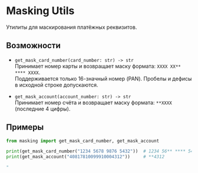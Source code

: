 # Masking Utils

Утилиты для маскирования платёжных реквизитов.

## Возможности
- `get_mask_card_number(card_number: str) -> str`  
  Принимает номер карты и возвращает маску формата: `XXXX XX** **** XXXX`.  
  Поддерживается только 16-значный номер (PAN). Пробелы и дефисы в исходной строке допускаются.

- `get_mask_account(account_number: str) -> str`  
  Принимает номер счёта и возвращает маску формата: `**XXXX` (последние 4 цифры).

## Примеры
```python
from masking import get_mask_card_number, get_mask_account

print(get_mask_card_number("1234 5678 9876 5432"))  # 1234 56** **** 5432
print(get_mask_account("40817810099910004312"))     # **4312

"